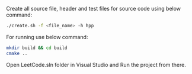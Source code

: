 Create all source file, header and test files for source code using below command:

```bash
./create.sh -f <file_name> -h hpp
```

For running use below command:

```bash
mkdir build && cd build
cmake ..
```
Open LeetCode.sln folder in Visual Studio and Run the project from there.